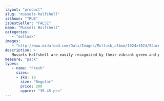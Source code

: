 ```yaml
---
layout: "product"
slug: "mussels-halfshell"
isShown: "TRUE"
isBestSeller: "FALSE"
name: "Mussels Halfshell"
categories:
   - "mollusk"
images:
   - "http://www.midafood.com/Data/Images/Mollusk_album/1024x1024/54ace0edb709420.jpg"
description: >
   Mussels Halfshell are easily recognized by their vibrant green and gold shell coloring. Their plump meat is tender and creamy white when the mussel is male and apricot to orange when the mussel is female. Flavor is not differentiated by color and the flavor of both is superb. It is commonly baked and garnished with butter and garlic.
measure: "pack"
types: 
   - name: "Fresh"
     sizes: 
     - sku: 16
       size: "Regular"
       price: 200
       approx: "35-45 pcs"
---
```

